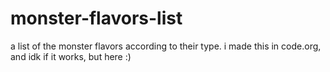 # monster-flavors-list
a list of the monster flavors according to their type. i made this in code.org, and idk if it works, but here :)

